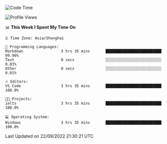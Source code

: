 <!--START_SECTION:waka-->
![Code Time](http://img.shields.io/badge/Code%20Time-197%20hrs%204%20mins-blue)

![Profile Views](http://img.shields.io/badge/Profile%20Views-0-blue)

📊 **This Week I Spent My Time On** 

```text
⌚︎ Time Zone: Asia/Shanghai

💬 Programming Languages: 
Markdown                 3 hrs 35 mins       █████████████████████████   99.96% 
Text                     0 secs              ░░░░░░░░░░░░░░░░░░░░░░░░░   0.03% 
Other                    0 secs              ░░░░░░░░░░░░░░░░░░░░░░░░░   0.01%

🔥 Editors: 
VS Code                  3 hrs 35 mins       █████████████████████████   100.0%

🐱‍💻 Projects: 
ielts                    3 hrs 35 mins       █████████████████████████   100.0%

💻 Operating System: 
Windows                  3 hrs 35 mins       █████████████████████████   100.0%

```


 Last Updated on 22/09/2022 21:30:21 UTC
<!--END_SECTION:waka-->